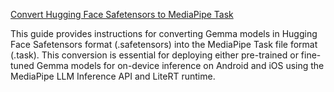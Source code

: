 [Convert Hugging Face Safetensors to MediaPipe Task](https://ai.google.dev/gemma/docs/conversions/hf-to-mediapipe-task)

This guide provides instructions for converting Gemma models in Hugging Face Safetensors format (.safetensors) into the MediaPipe Task file format (.task). This conversion is essential for deploying either pre-trained or fine-tuned Gemma models for on-device inference on Android and iOS using the MediaPipe LLM Inference API and LiteRT runtime.
